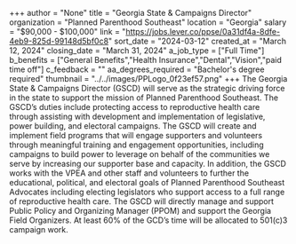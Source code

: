 +++
author = "None"
title = "Georgia State & Campaigns Director"
organization = "Planned Parenthood Southeast"
location = "Georgia"
salary = "$90,000 - $100,000"
link = "https://jobs.lever.co/ppse/0a31df4a-8dfe-4eb9-825d-99148d5bf0c8"
sort_date = "2024-03-12"
created_at = "March 12, 2024"
closing_date = "March 31, 2024"
a_job_type = ["Full Time"]
b_benefits = ["General Benefits","Health Insurance","Dental","Vision","paid time off"]
c_feedback = ""
aa_degrees_required = "Bachelor's degree required"
thumbnail = "../../images/PPLogo_0f23ef57.png"
+++
The Georgia State & Campaigns Director (GSCD) will serve as the strategic driving force in the state to support the mission of Planned Parenthood Southeast. The GSCD’s duties include protecting access to reproductive health care through assisting with development and implementation of legislative, power building, and electoral campaigns. The GSCD will create and implement field programs that will engage supporters and volunteers through meaningful training and engagement opportunities, including campaigns to build power to leverage on
behalf of the communities we serve by increasing our supporter base and capacity. In addition, the GSCD works with the VPEA and other staff and volunteers to further the educational, political, and electoral goals of Planned Parenthood Southeast Advocates including electing legislators who support access to a full range of reproductive health care. The GSCD will directly manage and support Public Policy and Organizing Manager (PPOM) and support the
Georgia Field Organizers. At least 60% of the GCD’s time will be allocated to 501(c)3 campaign work.